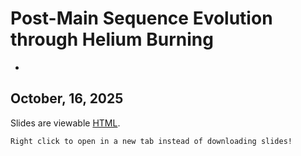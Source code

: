 # Post-Main Sequence Evolution through Helium Burning
-

## October, 16, 2025


Slides are viewable [HTML](day_15.html).


```{note}
Right click to open in a new tab instead of downloading slides!
```
